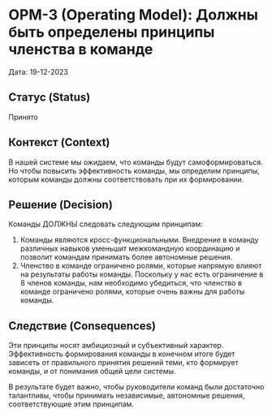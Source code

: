 # OPM-3 (Operating Model): Должны быть определены принципы членства в команде

Дата: 19-12-2023

## Статус (Status)
Принято

## Контекст (Context)
В нашей системе мы ожидаем, что команды будут самоформироваться. 
Но чтобы повысить эффективность команды, мы определим принципы, которым команды должны соответствовать при их формировании.

## Решение (Decision)

Команды ДОЛЖНЫ следовать следующим принципам:

1. Команды являются кросс-функциональными. Внедрение в команду различных навыков уменьшит межкомандную координацию и позволит командам принимать более автономные решения.
2. Членство в команде ограничено ролями, которые напрямую влияют на результаты работы команды. Поскольку у нас есть ограничение в 8 членов команды, нам необходимо убедиться, что членство в команде ограничено ролями, которые очень важны для работы команды.

## Следствие (Consequences)

Эти принципы носят амбициозный и субъективный характер. Эффективность формирования команды в конечном итоге будет зависеть от правильного принятия решений теми, кто формирует команды, и от понимания общей цели системы.

В результате будет важно, чтобы руководители команд были достаточно талантливы, чтобы принимать независимые, автономные решения, соответствующие этим принципам.